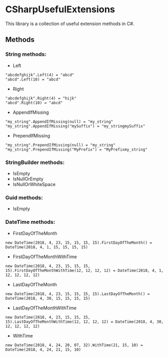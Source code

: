 # CSharpUsefulExtensions
This library is a collection of useful extension methods in C#.

## Methods

### String methods:
* Left
```
"abcdefghijk".Left(4) = "abcd"
"abcd".Left(10) = "abcd"
```

* Right
```
"abcdefghijk".Right(4) = "hijk"
"abcd".Right(10) = "abcd"
```

* AppendIfMissing
```
"my_string".AppendIfMissing(null) = "my_string"
"my_string".AppendIfMissing("mySuffix") = "my_stringmySuffix"
```

* PrependIfMissing
```
"my_string".PrependIfMissing(null) = "my_string"
"my_string".PrependIfMissing("MyPrefix") = "MyPrefixmy_string"
```

### StringBuilder methods:
* IsEmpty
* IsNullOrEmpty
* IsNullOrWhiteSpace

### Guid methods:
* IsEmpty

### DateTime methods:
* FirstDayOfTheMonth
```
new DateTime(2018, 4, 23, 15, 15, 15, 15).FirstDayOfTheMonth() = DateTime(2018, 4, 1, 15, 15, 15, 15)
```

* FirstDayOfTheMonthWithTime
```
new DateTime(2018, 4, 23, 15, 15, 15, 15).FirstDayOfTheMonthWithTime(12, 12, 12, 12) = DateTime(2018, 4, 1, 12, 12, 12, 12)
```

* LastDayOfTheMonth
```
new DateTime(2018, 4, 23, 15, 15, 15, 15).LastDayOfTheMonth() = DateTime(2018, 4, 30, 15, 15, 15, 15)
```

* LastDayOfTheMonthWithTime
```
new DateTime(2018, 4, 23, 15, 15, 15, 15).LastDayOfTheMonthWithTime(12, 12, 12, 12) = DateTime(2018, 4, 30, 12, 12, 12, 12)
```

* WithTime
```
new DateTime(2018, 4, 24, 20, 07, 32).WithTime(21, 15, 10) = DateTime(2018, 4, 24, 21, 15, 10)
```
